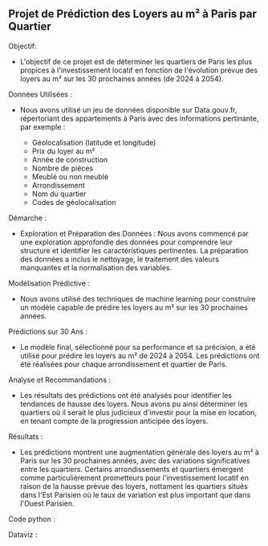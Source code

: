 ## Projet de Prédiction des Loyers au m² à Paris par Quartier

Objectif:
- L'objectif de ce projet est de déterminer les quartiers de Paris les plus propices à l'investissement locatif en fonction de l'évolution prévue des loyers au m² sur les 30 prochaines années (de 2024 à 2054).

Données Utilisées :
- Nous avons utilisé un jeu de données disponible sur Data.gouv.fr, répertoriant des appartements à Paris avec des informations pertinante, par exemple :

  - Géolocalisation (latitude et longitude)
  - Prix du loyer au m²
  - Année de construction
  - Nombre de pièces
  - Meublé ou non meublé
  - Arrondissement
  - Nom du quartier
  - Codes de géolocalisation


Démarche :
- Exploration et Préparation des Données : Nous avons commencé par une exploration approfondie des données pour comprendre leur structure et identifier les caractéristiques pertinentes. La préparation des données a inclus le nettoyage, le traitement des valeurs manquantes et la normalisation des variables.

Modélisation Prédictive : 
- Nous avons utilisé des techniques de machine learning pour construire un modèle capable de prédire les loyers au m² sur les 30 prochaines années.

Prédictions sur 30 Ans : 
- Le modèle final, sélectionné pour sa performance et sa précision, a été utilisé pour prédire les loyers au m² de 2024 à 2054. Les prédictions ont été réalisées pour chaque arrondissement et quartier de Paris.

Analyse et Recommandations : 
- Les résultats des prédictions ont été analysés pour identifier les tendances de hausse des loyers. Nous avons pu ainsi déterminer les quartiers où il serait le plus judicieux d'investir pour la mise en location, en tenant compte de la progression anticipée des loyers.

Résultats :
- Les prédictions montrent une augmentation générale des loyers au m² à Paris sur les 30 prochaines années, avec des variations significatives entre les quartiers. Certains arrondissements et quartiers émergent comme particulièrement prometteurs pour l'investissement locatif en raison de la hausse prévue des loyers, nottament les quartiers situés dans l'Est Parisien où le taux de variation est plus important que dans l'Ouest Parisien. 

Code python : 

Dataviz : 
